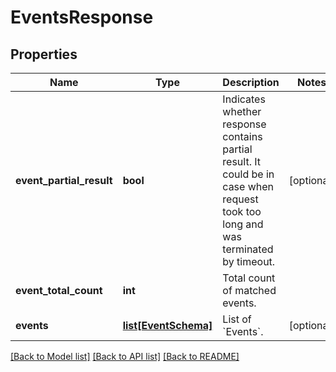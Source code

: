 # EventsResponse


## Properties
Name | Type | Description | Notes
------------ | ------------- | ------------- | -------------
**event_partial_result** | **bool** | Indicates whether response contains partial result. It could be in case when request took too long and was terminated by timeout. | [optional] 
**event_total_count** | **int** | Total count of matched events. | 
**events** | [**list[EventSchema]**](EventSchema.md) | List of &#x60;Events&#x60;. | [optional] 

[[Back to Model list]](../README.md#documentation-for-models) [[Back to API list]](../README.md#documentation-for-api-endpoints) [[Back to README]](../README.md)


